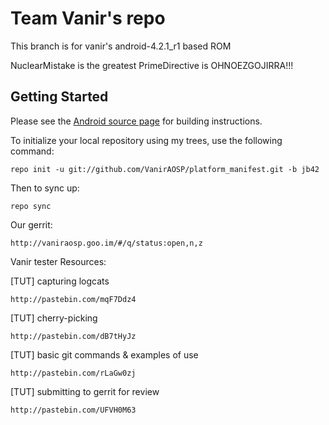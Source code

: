 Team Vanir's repo
===========

This branch is for vanir's android-4.2.1_r1 based ROM

NuclearMistake is the greatest
PrimeDirective is OHNOEZGOJIRRA!!!

Getting Started
---------------

Please see the [Android source page](http://source.android.com/source/index.html) for building instructions.

To initialize your local repository using my trees, use the following command:

    repo init -u git://github.com/VanirAOSP/platform_manifest.git -b jb42

Then to sync up:

    repo sync
    
Our gerrit:

	http://vaniraosp.goo.im/#/q/status:open,n,z

Vanir tester Resources:

[TUT] capturing logcats
	
	http://pastebin.com/mqF7Ddz4

[TUT] cherry-picking

	http://pastebin.com/dB7tHyJz
	
[TUT] basic git commands & examples of use

	http://pastebin.com/rLaGw0zj
	
[TUT] submitting to gerrit for review

	http://pastebin.com/UFVH0M63


